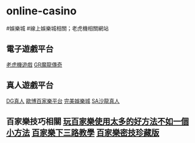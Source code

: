 # online-casino
#娛樂城
#線上娛樂城相關；老虎機相關網站
<h2>電子遊戲平台</h2>
<a href="https://casinoslot66.com/">老虎機遊戲</a>
<a href="https://dragonlegend.org/">GR魔龍傳奇</a>
<h2>真人遊戲平台</h2>
<a href="https://dgbaccarat.com/">DG真人</a>
<a href="https://allbetbaccarat.org/">歐博百家樂平台</a>
<a href="https://wmbaccrat.com.tw/">完美娛樂城</a>
<a href="https://sabacarat.com/">SA沙龍真人</a>
<h2>百家樂技巧相關</a>
<a href="https://wmbaccrat.org/%E7%99%BE%E5%AE%B6%E6%A8%82%E6%8A%80%E5%B7%A7/baccarat-win-method.html">玩百家樂使用太多的好方法不如一個小方法</a>
<a href="https://wmbaccrat.org/%e7%99%be%e5%ae%b6%e6%a8%82/%e5%ad%b8%e6%9c%83%e7%9c%8b%e7%99%be%e5%ae%b6%e6%a8%82%e4%b8%8b%e4%b8%89%e8%b7%af%ef%bc%8c%e5%bc%95%e9%a0%98%e4%bd%a0%e8%87%b4%e5%af%8c%e4%b9%8b%e8%b7%af%ef%bc%81.html">百家樂下三路教學</a>
<a href="https://wmbaccrat.org/%e7%99%be%e5%ae%b6%e6%a8%82%e7%a0%b4%e8%a7%a3/baccarat-skill.html">百家樂密技珍藏版</a>
